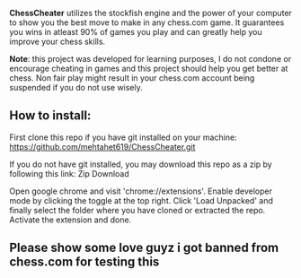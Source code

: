 **ChessCheater** utilizes the stockfish engine and the power of your computer to show you the best move to make in any chess.com game. It guarantees you wins in atleast 90% of games you play and can greatly help you improve your chess skills.

**Note**: this project was developed for learning purposes, I do not condone or encourage cheating in games and this project should help you get better at chess. Non fair play might result in your chess.com account being suspended if you do not use wisely.


## How to install:
First clone this repo if you have git installed on your machine: 
https://github.com/mehtahet619/ChessCheater.git


If you do not have git installed, you may download this repo as a zip by following this link: Zip Download

Open google chrome and visit 'chrome://extensions'. Enable developer mode by clicking the toggle at the top right. Click 'Load Unpacked' and finally select the folder where you have cloned or extracted the repo. Activate the extension and done.


## Please show some love guyz i got banned from chess.com for testing this 
